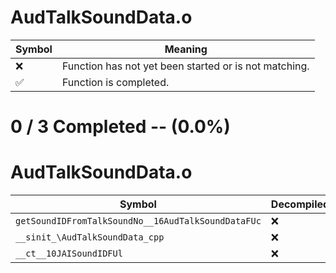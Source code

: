 # AudTalkSoundData.o
| Symbol | Meaning 
| ------------- | ------------- 
| :x: | Function has not yet been started or is not matching. 
| :white_check_mark: | Function is completed. 


# 0 / 3 Completed -- (0.0%)
# AudTalkSoundData.o
| Symbol | Decompiled? |
| ------------- | ------------- |
| `getSoundIDFromTalkSoundNo__16AudTalkSoundDataFUc` | :x: |
| `__sinit_\AudTalkSoundData_cpp` | :x: |
| `__ct__10JAISoundIDFUl` | :x: |
